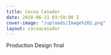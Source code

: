 ```yaml
---
title: Cocoa Casador
date: 2018-06-11 03:59:00 Z
cover-image: "/uploads/Image%202.png"
layout: cocoacasador
---
```


Production Design final